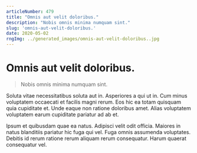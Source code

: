 ```yaml
---
articleNumber: 479
title: "Omnis aut velit doloribus."
description: "Nobis omnis minima numquam sint."
slug: 'omnis-aut-velit-doloribus.'
date: 2020-05-02
rngImg: ../generated_images/omnis-aut-velit-doloribus..jpg
---
```


# Omnis aut velit doloribus.

> Nobis omnis minima numquam sint.

Soluta vitae necessitatibus soluta aut in. Asperiores a qui ut in. Cum minus voluptatem occaecati et facilis magni rerum. Eos hic ea totam quisquam quia cupiditate et. Unde eaque non ratione doloribus amet. Alias voluptatem voluptatem earum cupiditate pariatur ad ab et.
 Ipsum et quibusdam quae ea natus. Adipisci velit odit officia. Maiores in natus blanditiis pariatur hic fuga qui vel. Fuga omnis assumenda voluptates. Debitis id rerum ratione rerum aliquam rerum consequatur. Harum quaerat consequatur vel.
